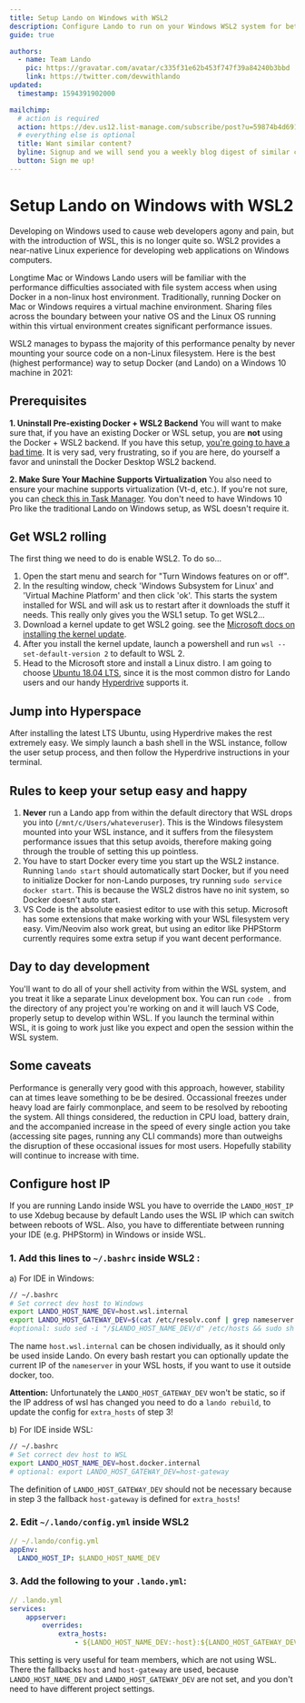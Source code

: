 ```yaml
---
title: Setup Lando on Windows with WSL2
description: Configure Lando to run on your Windows WSL2 system for better performance when developing on Windows.
guide: true

authors:
  - name: Team Lando
    pic: https://gravatar.com/avatar/c335f31e62b453f747f39a84240b3bbd
    link: https://twitter.com/devwithlando
updated:
  timestamp: 1594391902000

mailchimp:
  # action is required
  action: https://dev.us12.list-manage.com/subscribe/post?u=59874b4d6910fa65e724a4648&amp;id=613837077f
  # everything else is optional
  title: Want similar content?
  byline: Signup and we will send you a weekly blog digest of similar content to keep you satiated.
  button: Sign me up!
---
```


# Setup Lando on Windows with WSL2

Developing on Windows used to cause web developers agony and pain, but with the introduction of WSL, this is no longer quite so. WSL2 provides a near-native Linux experience for developing web applications on Windows computers.

Longtime Mac or Windows Lando users will be familiar with the performance difficulties associated with file system access when using Docker in a non-linux host environment. Traditionally, running Docker on Mac or Windows requires a virtual machine environment. Sharing files across the boundary between your native OS and the Linux OS running within this virtual environment creates significant performance issues.

WSL2 manages to bypass the majority of this performance penalty by never mounting your source code on a non-Linux filesystem. Here is the best (highest performance) way to setup Docker (and Lando) on a Windows 10 machine in 2021:

## Prerequisites

**1. Uninstall Pre-existing Docker + WSL2 Backend**
You will want to make sure that, if you have an existing Docker or WSL setup, you are **not** using the Docker + WSL2 backend. If you have this setup, [you're going to have a bad time](https://www.youtube.com/watch?v=ynxPshq8ERo). It is very sad, very frustrating, so if you are here, do yourself a favor and uninstall the Docker Desktop WSL2 backend.

**2. Make Sure Your Machine Supports Virtualization**
You also need to ensure your machine supports virtualization (Vt-d, etc.). If you're not sure, you can [check this in Task Manager](https://shaileshjha.com/how-to-find-out-if-intel-vt-x-or-amd-v-virtualization-technology-is-supported-in-windows-10-windows-8-windows-vista-or-windows-7-machine/). You don't need to have Windows 10 Pro like the traditional Lando on Windows setup, as WSL doesn't require it.

## Get WSL2 rolling

The first thing we need to do is enable WSL2. To do so...

1. Open the start menu and search for "Turn Windows features on or off".
2. In the resulting window, check 'Windows Subsystem for Linux' and 'Virtual Machine Platform' and then click 'ok'. This starts the system installed for WSL and will ask us to restart after it downloads the stuff it needs. This really only gives you the WSL1 setup. To get WSL2...
3. Download a kernel update to get WSL2 going. see the [Microsoft docs on installing the kernel update](https://learn.microsoft.com/en-us/windows/wsl/install-manual).
4. After you install the kernel update, launch a powershell and run `wsl --set-default-version 2` to default to WSL 2.
5. Head to the Microsoft store and install a Linux distro. I am going to choose [Ubuntu 18.04 LTS](https://apps.microsoft.com/detail/9N9TNGVNDL3Q?hl=en-us&gl=US), since it is the most common distro for Lando users and our handy [Hyperdrive](https://github.com/lando/hyperdrive) supports it.

## Jump into Hyperspace

After installing the latest LTS Ubuntu, using Hyperdrive makes the rest extremely easy. We simply launch a bash shell in the WSL instance, follow the user setup process, and then follow the Hyperdrive instructions in your terminal.

## Rules to keep your setup easy and happy

1. **Never** run a Lando app from within the default directory that WSL drops you into (`/mnt/c/Users/whateveruser`). This is the Windows filesystem mounted into your WSL instance, and it suffers from the filesystem performance issues that this setup avoids, therefore making going through the trouble of setting this up pointless.
2. You have to start Docker every time you start up the WSL2 instance. Running `lando start` should automatically start Docker, but if you need to initialize Docker for non-Lando purposes, try running `sudo service docker start`. This is because the WSL2 distros have no init system, so Docker doesn't auto start.
3. VS Code is the absolute easiest editor to use with this setup. Microsoft has some extensions that make working with your WSL filesystem very easy. Vim/Neovim also work great, but using an editor like PHPStorm currently requires some extra setup if you want decent performance.

## Day to day development

You'll want to do all of your shell activity from within the WSL system, and you treat it like a separate Linux development box. You can run `code .` from the directory of any project you're working on and it will lauch VS Code, properly setup to develop within WSL. If you launch the terminal within WSL, it is going to work just like you expect and open the session within the WSL system.

## Some caveats

Performance is generally very good with this approach, however, stability can at times leave something to be be desired. Occassional freezes under heavy load are fairly commonplace, and seem to be resolved by rebooting the system. All things considered, the reduction in CPU load, battery drain, and the accompanied increase in the speed of every single action you take (accessing site pages, running any CLI commands) more than outweighs the disruption of these occasional issues for most users. Hopefully stability will continue to increase with time.

## Configure host IP

If you are running Lando inside WSL you have to override the `LANDO_HOST_IP` to use Xdebug because by default Lando uses the WSL IP which can switch between reboots of WSL.
Also, you have to differentiate between running your IDE (e.g. PHPStorm) in Windows or inside WSL.

### 1. Add this lines to `~/.bashrc` inside WSL2 :
a) For IDE in Windows:
```bash
// ~/.bashrc
# Set correct dev host to Windows
export LANDO_HOST_NAME_DEV=host.wsl.internal
export LANDO_HOST_GATEWAY_DEV=$(cat /etc/resolv.conf | grep nameserver | awk '{print $2; exit;}')
#optional: sudo sed -i "/$LANDO_HOST_NAME_DEV/d" /etc/hosts && sudo sh -c "echo $LANDO_HOST_GATEWAY_DEV $LANDO_HOST_NAME_DEV >> /etc/hosts"
```
The name `host.wsl.internal` can be chosen individually, as it should only be used inside Lando.
On every bash restart you can optionally update the current IP of the `nameserver` in your WSL hosts, if you want to use it outside docker, too.

**Attention:**
Unfortunately the `LANDO_HOST_GATEWAY_DEV` won't be static, so if the IP address of wsl has changed you need to do a `lando rebuild`, to update the config for `extra_hosts` of step 3!

b) For IDE inside WSL:
```bash
// ~/.bashrc
# Set correct dev host to WSL
export LANDO_HOST_NAME_DEV=host.docker.internal
# optional: export LANDO_HOST_GATEWAY_DEV=host-gateway
```
The definition of `LANDO_HOST_GATEWAY_DEV` should not be necessary because in step 3 the fallback `host-gateway` is defined for `extra_hosts`!

### 2. Edit `~/.lando/config.yml` inside WSL2
```yml
// ~/.lando/config.yml
appEnv:
  LANDO_HOST_IP: $LANDO_HOST_NAME_DEV
```

### 3. Add the following to your `.lando.yml`:
```yml
// .lando.yml
services:
    appserver:
        overrides:
            extra_hosts:
                - ${LANDO_HOST_NAME_DEV:-host}:${LANDO_HOST_GATEWAY_DEV:-host-gateway}
```
This setting is very useful for team members, which are not using WSL.
There the fallbacks `host` and `host-gateway` are used, because `LANDO_HOST_NAME_DEV` and `LANDO_HOST_GATEWAY_DEV` are not set, and you don't need to have different project settings.
